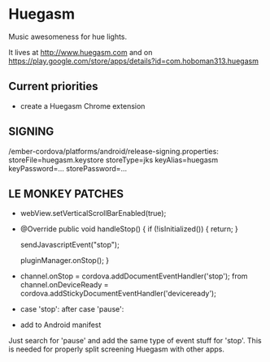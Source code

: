 # Huegasm

Music awesomeness for hue lights.

It lives at http://www.huegasm.com and on https://play.google.com/store/apps/details?id=com.hoboman313.huegasm

## Current priorities
- create a Huegasm Chrome extension

## SIGNING
/ember-cordova/platforms/android/release-signing.properties:
storeFile=huegasm.keystore
storeType=jks
keyAlias=huegasm
keyPassword=...
storePassword=...

## LE MONKEY PATCHES
- webView.setVerticalScrollBarEnabled(true);
- @Override
 public void handleStop() {
     if (!isInitialized()) {
         return;
     }

     sendJavascriptEvent("stop");

     pluginManager.onStop();
 }
- channel.onStop = cordova.addDocumentEventHandler('stop'); from channel.onDeviceReady = cordova.addStickyDocumentEventHandler('deviceready');
- case 'stop': after case 'pause':
- add  <uses-permission android:name="android.permission.READ_EXTERNAL_STORAGE" /> to Android manifest

Just search for 'pause' and add the same type of event stuff for 'stop'. This is needed for properly split screening Huegasm with other apps.
